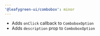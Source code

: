 ```yaml
---
'@leafygreen-ui/combobox': minor
---
```


- Adds `onClick` callback to `ComboboxOption`
- Adds `description` prop to `ComboboxOption`
